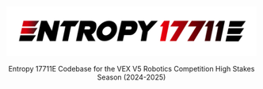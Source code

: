 ![Entropy Logo](https://github.com/BiancaIvanova/Entropy-17711E-High-Stakes/raw/main/EntropyLogo%404xWhite.png)
<div align="center">
  Entropy 17711E Codebase for the VEX V5 Robotics Competition High Stakes Season (2024-2025)
</div>

<!--
Competition             | Date
----------------------- | -------------
TBD                     | TBD
TBD                     | TBD
TBD                     | TBD
-->
